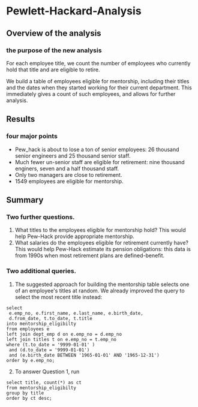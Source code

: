 # Pewlett-Hackard-Analysis


## Overview of the analysis
### the purpose of the new analysis

 For each employee title, we count the number of employees who currently hold that title and are eligible to retire.

 We build a table of employees eligible for mentorship, including their titles and the dates when they started working for their current department. This immediately gives a count of such employees, and allows for further analysis.


## Results
### four major points

 - Pew_hack is about to lose a ton of senior employees: 26 thousand senior engineers and 25 thousand senior staff.
 - Much fewer un-senior staff are eligible for retirement: nine thousand enginers, seven and a half thousand staff.
 - Only two managers are close to retirement.
 - 1549 employees are eligible for mentorship.


## Summary

### Two further questions.
1. What titles to the employees eligible for mentorship hold? This would help Pew-Hack provide appropriate mentorship.
2. What salaries do the employees eligible for retirement currently have? This would help Pew-Hack estimate its pension obligations: this data is from 1990s when most retirement plans are defined-benefit.

### Two additional queries.

1. The suggested approach for building the mentorship table selects one of an employee's titles at random. We already improved the query to select the most recent title instead:
```
select
 e.emp_no, e.first_name, e.last_name, e.birth_date,
 d.from_date, t.to_date, t.title
into mentorship_eligibilty
from employees e
left join dept_emp d on e.emp_no = d.emp_no
left join titles t on e.emp_no = t.emp_no
where (t.to_date = '9999-01-01' )
 and (d.to_date = '9999-01-01')
 and (e.birth_date BETWEEN '1965-01-01' AND '1965-12-31')
order by e.emp_no;
```
2. To answer Question 1, run
```
select title, count(*) as ct
from mentorship_eligibilty
group by title
order by ct desc;
```

